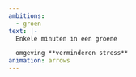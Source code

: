```yaml
---
ambitions:
  - groen
text: |-
  Enkele minuten in een groene 

  omgeving **verminderen stress**
animation: arrows
---
```

